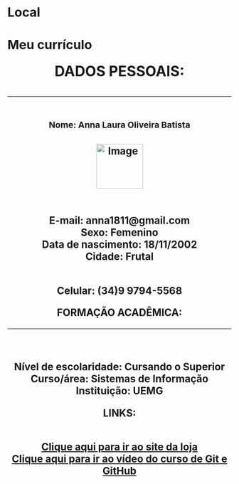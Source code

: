 # Local
<html>
<head>
<title>Meu currículo</title>
<h1> Meu currículo 
</head>
 <body>
<h3> <center><font size="6"><p><b>DADOS PESSOAIS:</b></font> <br />
<br><hr>
<h3> <center> <br><b>Nome:</b> Anna Laura Oliveira Batista  
<h3> <center> <img src = "Anna.jpg"alt="Image" height="100" width="105"> </h1>
<h3> <center> <br><b>E-mail:</b> anna1811@gmail.com
<br><b>Sexo:</b> Femenino 
<br><b>Data de nascimento:</b> 18/11/2002
<br><b>Cidade:</b> Frutal

<br><b>Celular:</b> (34)9 9794-5568
<p><b>FORMAÇÃO ACADÊMICA:</b>
<br><hr>
<br><p><b>Nível de escolaridade:</b> Cursando o Superior
<br><b>Curso/área:</b> Sistemas de Informação
<br><b>Instituição:</b> UEMG
<p><b>LINKS:</b>

<br><a href="https://geraldocorrea.me/UniversalElectronics/">Clique aqui para ir ao site da loja</a>
<br><a href="https://www.youtube.com/watch?v=065NQCDSMb0&list=PLHz_AreHm4dm7ZULPAmadvNhH6vk9oNZA&index=9">Clique aqui para ir ao vídeo do curso de Git e GitHub</a> 
